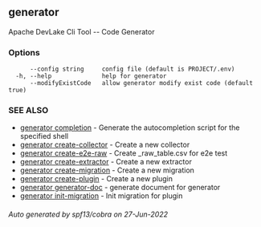 ## generator

Apache DevLake Cli Tool -- Code Generator

### Options

```
      --config string     config file (default is PROJECT/.env)
  -h, --help              help for generator
      --modifyExistCode   allow generator modify exist code (default true)
```

### SEE ALSO

* [generator completion](generator_completion.md)	 - Generate the autocompletion script for the specified shell
* [generator create-collector](generator_create-collector.md)	 - Create a new collector
* [generator create-e2e-raw](generator_create-e2e-raw.md)	 - Create _raw_table.csv for e2e test
* [generator create-extractor](generator_create-extractor.md)	 - Create a new extractor
* [generator create-migration](generator_create-migration.md)	 - Create a new migration
* [generator create-plugin](generator_create-plugin.md)	 - Create a new plugin
* [generator generator-doc](generator_generator-doc.md)	 - generate document for generator
* [generator init-migration](generator_init-migration.md)	 - Init migration for plugin

###### Auto generated by spf13/cobra on 27-Jun-2022
